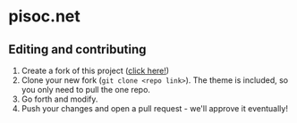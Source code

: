 # pisoc.net

## Editing and contributing
1. Create a fork of this project ([click here!](https://github.com/pisoc/pisoc.net/fork))
2. Clone your new fork (`git clone <repo link>`). The theme is included, so you only need to pull the one repo.
3. Go forth and modify.
4. Push your changes and open a pull request - we'll approve it eventually!
